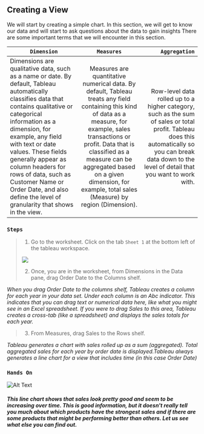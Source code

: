 ## Creating a View

We will start by creating a simple chart. In this section, we will get to know our data and will start to ask questions about the data to gain insights There are some important terms that we will encounter in this section.

| ` Dimension`      | `Measures`          | `Aggregation`|
| -------------     |:-------------:      |  -----------:|
| Dimensions are qualitative data, such as a name or date. By default, Tableau automatically classifies data that contains qualitative or categorical information as a dimension, for example, any field with text or date values. These fields generally appear as column headers for rows of data, such as Customer Name or Order Date, and also define the level of granularity that shows in the view.     | Measures are quantitative numerical data. By default, Tableau treats any field containing this kind of data as a measure, for example, sales transactions or profit. Data that is classified as a measure can be aggregated based on a given dimension, for example, total sales (Measure) by region (Dimension). | Row-level data rolled up to a higher category, such as the sum of sales or total profit. Tableau does this automatically so you can break data down to the level of detail that you want to work with. |

###  `Steps`

> 1. Go to the worksheet. Click on the tab `Sheet 1` at the bottom left of the tableau workspace.
> 
>  ![](https://github.com/parulnith/Data-Visualisation-with-tableau/blob/master/%20images%20and%20gifs/getting%20started/creating%20a%20view.png)
> 
> 2. Once, you are in the worksheet, from Dimensions in the Data pane, drag Order Date to the Columns shelf.
>
 *When you drag Order Date to the columns shelf, Tableau creates a column for each year in your data set. Under each column is an Abc indicator. This indicates that you can drag text or numerical data here, like what you might see in an Excel spreadsheet. If you were to drag Sales to this area, Tableau creates a cross-tab (like a spreadsheet) and displays the sales totals for each year.*
> 
> 3. From Measures, drag Sales to the Rows shelf.
>
*Tableau generates a chart with sales rolled up as a sum (aggregated). Total aggregated sales for each year by order date is displayed.Tableau always generates a line chart for a view that includes time (in this case Order Date)*




### `Hands On `  

![Alt Text](https://github.com/parulnith/Data-Visualisation-with-tableau/blob/master/%20images%20and%20gifs/getting%20started/creating%20a%20view.gif)

#### *This line chart shows that sales look pretty good and seem to be increasing over time. This is good information, but it doesn't really tell you much about which products have the strongest sales and if there are some products that might be performing better than others. Let us see what else you can find out.*

